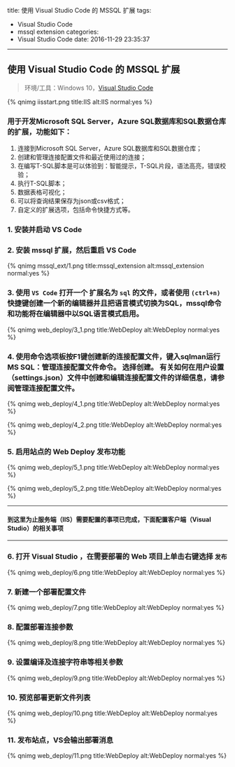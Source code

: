 title: 使用 Visual Studio Code 的 MSSQL 扩展
tags:
  - Visual Studio Code
  - mssql extension
categories:
  - Visual Studio Code
date: 2016-11-29 23:35:37
---


## 使用 Visual Studio Code 的 MSSQL 扩展

> 环境/工具：Windows 10，[Visual Studio Code][0]

{% qnimg iisstart.png title:IIS alt:IIS normal:yes %}

### 用于开发Microsoft SQL Server，Azure SQL数据库和SQL数据仓库的扩展，功能如下：

1. 连接到Microsoft SQL Server，Azure SQL数据库和SQL数据仓库；
2. 创建和管理连接配置文件和最近使用过的连接；
3. 在编写T-SQL脚本是可以体验到：智能提示，T-SQL片段，语法高亮，错误校验；
4. 执行T-SQL脚本；
5. 数据表格可视化；
6. 可以将查询结果保存为json或csv格式；
7. 自定义的扩展选项，包括命令快捷方式等。

### 1. 安装并启动 VS Code

### 2. 安装 mssql 扩展，然后重启 VS Code

{% qnimg mssql_ext/1.png title:mssql_extension alt:mssql_extension normal:yes %}

### 3. 使用 `VS Code` 打开一个 扩展名为 `sql` 的文件，或者使用 `(ctrl+n)` 快捷键创建一个新的编辑器并且把语言模式切换为SQL，mssql命令和功能将在编辑器中以SQL语言模式启用。

{% qnimg web_deploy/3_1.png title:WebDeploy alt:WebDeploy normal:yes %}

### 4. 使用命令选项板按F1键创建新的连接配置文件，键入sqlman运行MS SQL：管理连接配置文件命令。 选择创建。 有关如何在用户设置（settings.json）文件中创建和编辑连接配置文件的详细信息，请参阅管理连接配置文件。

{% qnimg web_deploy/4_1.png title:WebDeploy alt:WebDeploy normal:yes %}

{% qnimg web_deploy/4_2.png title:WebDeploy alt:WebDeploy normal:yes %}

### 5. 启用站点的 Web Deploy 发布功能

{% qnimg web_deploy/5_1.png title:WebDeploy alt:WebDeploy normal:yes %}

{% qnimg web_deploy/5_2.png title:WebDeploy alt:WebDeploy normal:yes %}

---
#### 到这里为止服务端（IIS）需要配置的事项已完成，下面配置客户端（Visual Studio）的相关事项

---

### 6. 打开 Visual Studio ，在需要部署的 Web 项目上单击右键选择 `发布`

{% qnimg web_deploy/6.png title:WebDeploy alt:WebDeploy normal:yes %}

### 7. 新建一个部署配置文件

{% qnimg web_deploy/7.png title:WebDeploy alt:WebDeploy normal:yes %}

### 8. 配置部署连接参数

{% qnimg web_deploy/8.png title:WebDeploy alt:WebDeploy normal:yes %}

### 9. 设置编译及连接字符串等相关参数

{% qnimg web_deploy/9.png title:WebDeploy alt:WebDeploy normal:yes %}

### 10. 预览部署更新文件列表

{% qnimg web_deploy/10.png title:WebDeploy alt:WebDeploy normal:yes %}

### 11. 发布站点，VS会输出部署消息

{% qnimg web_deploy/11.png title:WebDeploy alt:WebDeploy normal:yes %}

[0]:https://code.visualstudio.com/Download
